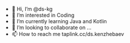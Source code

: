 - 👋 Hi, I’m @ds-kg
- 👀 I’m interested in Coding
- 🌱 I’m currently learning Java and Kotlin
- 💞️ I’m looking to collaborate on ...
- 📫 How to reach me taplink.cc/ds.kenzhebaev

<!---
ds-kg/ds-kg is a ✨ special ✨ repository because its `README.md` (this file) appears on your GitHub profile.
You can click the Preview link to take a look at your changes.
--->
